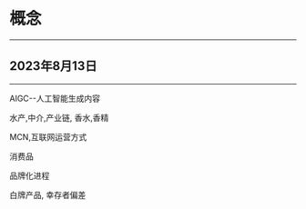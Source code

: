 # 概念

---

## 2023年8月13日

---

AIGC--人工智能生成内容 

水产,中介,产业链, 香水,香精

MCN,互联网运营方式

消费品 

品牌化进程

白牌产品, 幸存者偏差
